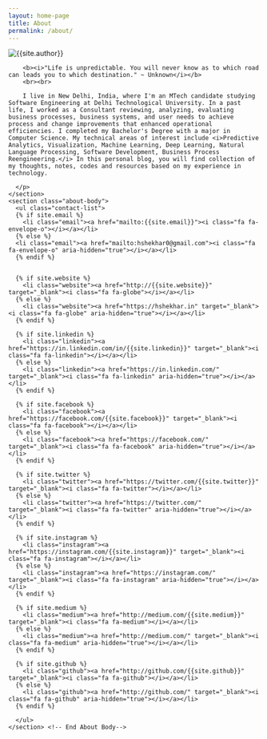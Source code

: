 ```yaml
---
layout: home-page
title: About
permalink: /about/
---
```

<div class="small-wrapper">
  <div class="about-container">
    <section class="about-header">
      <div class="author-image-container">
        <img src="{{site.baseurl}}/assets/img/{% if site.author-pic %}{{site.author-pic}}{% endif %}" alt="{{site.author}}">
      </div>
      <p class="subtitle">
      <!--  {{site.about-author}} -->


        <b><i>"Life is unpredictable. You will never know as to which road can leads you to which destination." ~ Unknown</i></b>
        <br><br>

        I live in New Delhi, India, where I'm an MTech candidate studying Software Engineering at Delhi Technological University. In a past life, I worked as a Consultant reviewing, analyzing, evaluating business processes, business systems, and user needs to achieve process and change improvements that enhanced operational efficiencies. I completed my Bachelor's Degree with a major in Computer Science. My technical areas of interest include <i>Predictive Analytics, Visualization, Machine Learning, Deep Learning, Natural Language Processing, Software Development, Business Process Reengineering.</i> In this personal blog, you will find collection of my thoughts, notes, codes and resources based on my experience in technology.

      </p>
    </section>
    <section class="about-body">
      <ul class="contact-list">
      {% if site.email %}
        <li class="email"><a href="mailto:{{site.email}}"><i class="fa fa-envelope-o"></i></a></li>
      {% else %}
      <li class="email"><a href="mailto:hshekhar0@gmail.com"><i class="fa fa-envelope-o" aria-hidden="true"></i></a></li>
      {% endif %}


      {% if site.website %}
        <li class="website"><a href="http://{{site.website}}" target="_blank"><i class="fa fa-globe"></i></a></li>
      {% else %}
        <li class="website"><a href="https://hshekhar.in" target="_blank"><i class="fa fa-globe" aria-hidden="true"></i></a></li>
      {% endif %}

      {% if site.linkedin %}
        <li class="linkedin"><a href="https://in.linkedin.com/in/{{site.linkedin}}" target="_blank"><i class="fa fa-linkedin"></i></a></li>
      {% else %}
        <li class="linkedin"><a href="https://in.linkedin.com/" target="_blank"><i class="fa fa-linkedin" aria-hidden="true"></i></a></li>
      {% endif %}

      {% if site.facebook %}
        <li class="facebook"><a href="https://facebook.com/{{site.facebook}}" target="_blank"><i class="fa fa-facebook"></i></a></li>
      {% else %}
        <li class="facebook"><a href="https://facebook.com/" target="_blank"><i class="fa fa-facebook" aria-hidden="true"></i></a></li>
      {% endif %}

      {% if site.twitter %}
        <li class="twitter"><a href="https://twitter.com/{{site.twitter}}" target="_blank"><i class="fa fa-twitter"></i></a></li>
      {% else %}
        <li class="twitter"><a href="https://twitter.com/" target="_blank"><i class="fa fa-twitter" aria-hidden="true"></i></a></li>
      {% endif %}

      {% if site.instagram %}
        <li class="instagram"><a href="https://instagram.com/{{site.instagram}}" target="_blank"><i class="fa fa-instagram"></i></a></li>
      {% else %}
        <li class="instagram"><a href="https://instagram.com/" target="_blank"><i class="fa fa-instagram" aria-hidden="true"></i></a></li>
      {% endif %}

      {% if site.medium %}
        <li class="medium"><a href="http://medium.com/{{site.medium}}" target="_blank"><i class="fa fa-medium"></i></a></li>
      {% else %}
        <li class="medium"><a href="http://medium.com/" target="_blank"><i class="fa fa-medium" aria-hidden="true"></i></a></li>
      {% endif %}

      {% if site.github %}
        <li class="github"><a href="http://github.com/{{site.github}}" target="_blank"><i class="fa fa-github"></i></a></li>
      {% else %}
        <li class="github"><a href="http://github.com/" target="_blank"><i class="fa fa-github" aria-hidden="true"></i></a></li>
      {% endif %}

      </ul>
    </section> <!-- End About Body-->
  </div> <!-- End About Container -->
</div> <!-- End Small Wrapper -->
